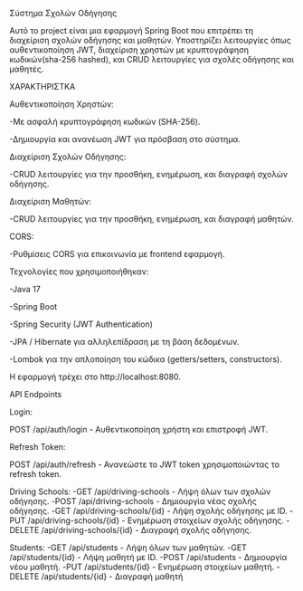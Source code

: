 Σύστημα Σχολών Οδήγησης

Αυτό το project είναι μια εφαρμογή Spring Boot που επιτρέπει τη διαχείριση σχολών οδήγησης και μαθητών. Υποστηρίζει λειτουργίες όπως αυθεντικοποίηση JWT, διαχείριση χρηστών με κρυπτογράφηση κωδικών(sha-256 hashed), και CRUD λειτουργίες για σχολές οδήγησης και μαθητές.

ΧΑΡΑΚΤΗΡΙΣΤΚΑ

Αυθεντικοποίηση Χρηστών:

-Mε ασφαλή κρυπτογράφηση κωδικών (SHA-256).

-Δημιουργία και ανανέωση JWT για πρόσβαση στο σύστημα.

Διαχείριση Σχολών Οδήγησης:

-CRUD λειτουργίες για την προσθήκη, ενημέρωση, και διαγραφή σχολών οδήγησης.

Διαχείριση Μαθητών:

-CRUD λειτουργίες για την προσθήκη, ενημέρωση, και διαγραφή μαθητών.

CORS:

-Ρυθμίσεις CORS για επικοινωνία με frontend εφαρμογή.


Τεχνολογίες που χρησιμοποιήθηκαν:

-Java 17

-Spring Boot

-Spring Security (JWT Authentication)

-JPA / Hibernate για αλληλεπίδραση με τη βάση δεδομένων.

-Lombok για την απλοποίηση του κώδικα (getters/setters, constructors).


Η εφαρμογή τρέχει στο http://localhost:8080.

API Endpoints

Login:

POST /api/auth/login - Αυθεντικοποίηση χρήστη και επιστροφή JWT.

Refresh Token:

POST /api/auth/refresh - Ανανεώστε το JWT token χρησιμοποιώντας το refresh token.

Driving Schools:
-GET /api/driving-schools - Λήψη όλων των σχολών οδήγησης.
-POST /api/driving-schools - Δημιουργία νέας σχολής οδήγησης.
-GET /api/driving-schools/{id} - Λήψη σχολής οδήγησης με ID.
-PUT /api/driving-schools/{id} - Ενημέρωση στοιχείων σχολής οδήγησης.
-DELETE /api/driving-schools/{id} - Διαγραφή σχολής οδήγησης.

Students:
-GET /api/students - Λήψη όλων των μαθητών.
-GET /api/students/{id} - Λήψη μαθητή με ID.
-POST /api/students - Δημιουργία νέου μαθητή.
-PUT /api/students/{id} - Ενημέρωση στοιχείων μαθητή.
-DELETE /api/students/{id} - Διαγραφή μαθητή




